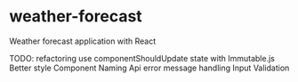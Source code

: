# weather-forecast
Weather forecast application with React


TODO:
refactoring
use componentShouldUpdate
state with Immutable.js
Better style
Component Naming
Api error message handling
Input Validation